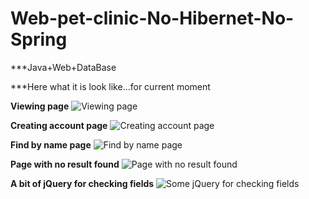 # Web-pet-clinic-No-Hibernet-No-Spring
***Java+Web+DataBase

***Here what it is look like...for current moment

**Viewing page**
![Viewing page](https://cloud.githubusercontent.com/assets/23385984/26190459/48e377b2-3bb2-11e7-98f3-e84afddce3ac.png)

**Creating account page**
![Creating account page](https://cloud.githubusercontent.com/assets/23385984/26190463/4bfa8864-3bb2-11e7-91d4-3255d63d0cc9.png)

**Find by name page**
![Find by name page](https://cloud.githubusercontent.com/assets/23385984/26190464/4e2ecad2-3bb2-11e7-8536-64a393f693c1.png)

**Page with no result found**
![Page with no result found](https://cloud.githubusercontent.com/assets/23385984/26190466/4fabb5dc-3bb2-11e7-980a-2d8cb9b5a14d.png)

**A bit of jQuery for checking fields**
![Some jQuery for checking fields](https://cloud.githubusercontent.com/assets/23385984/26190540/ad175cb2-3bb2-11e7-9150-c4e6a05c1147.png)

